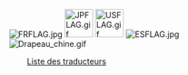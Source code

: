 <div style="margin-left:38%">

![](FRFLAG.jpg "FRFLAG.jpg")
<img src="JPFLAG.gif" title="JPFLAG.gif" width="50" alt="JPFLAG.gif" />
<img src="USFLAG.gif" title="USFLAG.gif" width="50" alt="USFLAG.gif" />
![](ESFLAG.jpg "ESFLAG.jpg")
![](Drapeau_chine.gif "Drapeau_chine.gif")

<div style="margin-left:10%">

[Liste des traducteurs](Traducteurs "wikilink")

</div>
</div>